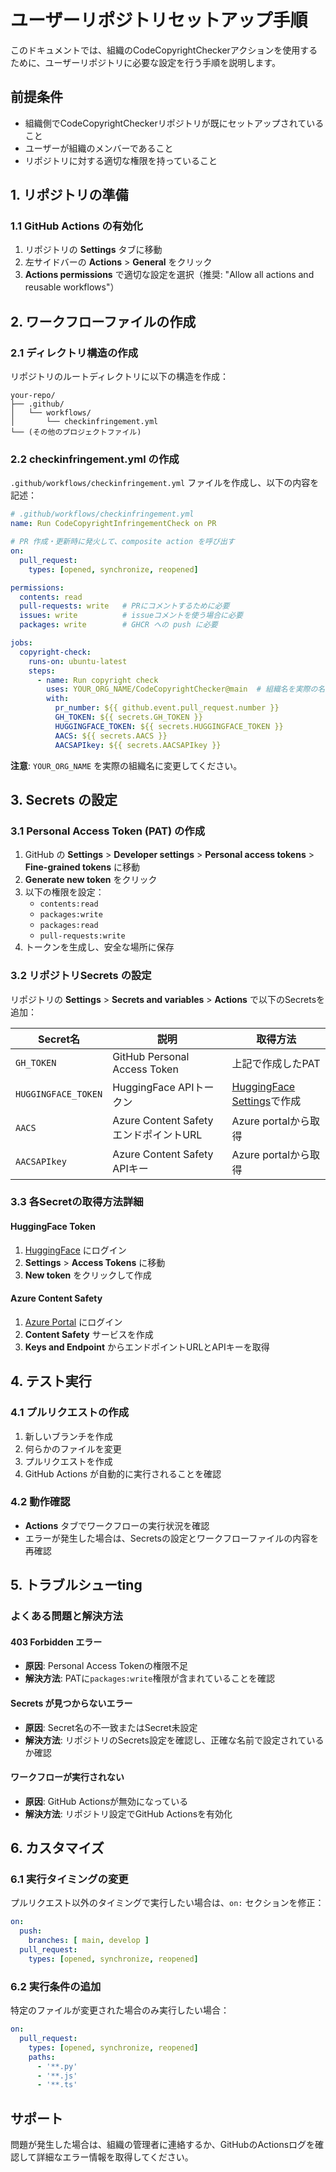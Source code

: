 # ユーザーリポジトリセットアップ手順

このドキュメントでは、組織のCodeCopyrightCheckerアクションを使用するために、ユーザーリポジトリに必要な設定を行う手順を説明します。

## 前提条件

- 組織側でCodeCopyrightCheckerリポジトリが既にセットアップされていること
- ユーザーが組織のメンバーであること
- リポジトリに対する適切な権限を持っていること

## 1. リポジトリの準備

### 1.1 GitHub Actions の有効化
1. リポジトリの **Settings** タブに移動
2. 左サイドバーの **Actions** > **General** をクリック
3. **Actions permissions** で適切な設定を選択（推奨: "Allow all actions and reusable workflows"）

## 2. ワークフローファイルの作成

### 2.1 ディレクトリ構造の作成
リポジトリのルートディレクトリに以下の構造を作成：

```
your-repo/
├── .github/
│   └── workflows/
│       └── checkinfringement.yml
└── (その他のプロジェクトファイル)
```

### 2.2 checkinfringement.yml の作成
`.github/workflows/checkinfringement.yml` ファイルを作成し、以下の内容を記述：

```yaml
# .github/workflows/checkinfringement.yml
name: Run CodeCopyrightInfringementCheck on PR

# PR 作成・更新時に発火して、composite action を呼び出す
on:
  pull_request:
    types: [opened, synchronize, reopened]

permissions:
  contents: read
  pull-requests: write   # PRにコメントするために必要
  issues: write          # issueコメントを使う場合に必要
  packages: write        # GHCR への push に必要

jobs:
  copyright-check:
    runs-on: ubuntu-latest
    steps:
      - name: Run copyright check
        uses: YOUR_ORG_NAME/CodeCopyrightChecker@main  # 組織名を実際の名前に変更
        with:
          pr_number: ${{ github.event.pull_request.number }}
          GH_TOKEN: ${{ secrets.GH_TOKEN }}
          HUGGINGFACE_TOKEN: ${{ secrets.HUGGINGFACE_TOKEN }}
          AACS: ${{ secrets.AACS }}
          AACSAPIkey: ${{ secrets.AACSAPIkey }}
```

**注意**: `YOUR_ORG_NAME` を実際の組織名に変更してください。

## 3. Secrets の設定

### 3.1 Personal Access Token (PAT) の作成
1. GitHub の **Settings** > **Developer settings** > **Personal access tokens** > **Fine-grained tokens** に移動
2. **Generate new token** をクリック
3. 以下の権限を設定：
   - `contents:read`
   - `packages:write`
   - `packages:read`
   - `pull-requests:write`
4. トークンを生成し、安全な場所に保存

### 3.2 リポジトリSecrets の設定
リポジトリの **Settings** > **Secrets and variables** > **Actions** で以下のSecretsを追加：

| Secret名 | 説明 | 取得方法 |
|---------|------|----------|
| `GH_TOKEN` | GitHub Personal Access Token | 上記で作成したPAT |
| `HUGGINGFACE_TOKEN` | HuggingFace APIトークン | [HuggingFace Settings](https://huggingface.co/settings/tokens)で作成 |
| `AACS` | Azure Content Safety エンドポイントURL | Azure portalから取得 |
| `AACSAPIkey` | Azure Content Safety APIキー | Azure portalから取得 |

### 3.3 各Secretの取得方法詳細

#### HuggingFace Token
1. [HuggingFace](https://huggingface.co/) にログイン
2. **Settings** > **Access Tokens** に移動
3. **New token** をクリックして作成

#### Azure Content Safety
1. [Azure Portal](https://portal.azure.com/) にログイン
2. **Content Safety** サービスを作成
3. **Keys and Endpoint** からエンドポイントURLとAPIキーを取得

## 4. テスト実行

### 4.1 プルリクエストの作成
1. 新しいブランチを作成
2. 何らかのファイルを変更
3. プルリクエストを作成
4. GitHub Actions が自動的に実行されることを確認

### 4.2 動作確認
- **Actions** タブでワークフローの実行状況を確認
- エラーが発生した場合は、Secretsの設定とワークフローファイルの内容を再確認

## 5. トラブルシューting

### よくある問題と解決方法

#### 403 Forbidden エラー
- **原因**: Personal Access Tokenの権限不足
- **解決方法**: PATに`packages:write`権限が含まれていることを確認

#### Secrets が見つからないエラー
- **原因**: Secret名の不一致またはSecret未設定
- **解決方法**: リポジトリのSecrets設定を確認し、正確な名前で設定されているか確認

#### ワークフローが実行されない
- **原因**: GitHub Actionsが無効になっている
- **解決方法**: リポジトリ設定でGitHub Actionsを有効化

## 6. カスタマイズ

### 6.1 実行タイミングの変更
プルリクエスト以外のタイミングで実行したい場合は、`on:` セクションを修正：

```yaml
on:
  push:
    branches: [ main, develop ]
  pull_request:
    types: [opened, synchronize, reopened]
```

### 6.2 実行条件の追加
特定のファイルが変更された場合のみ実行したい場合：

```yaml
on:
  pull_request:
    types: [opened, synchronize, reopened]
    paths:
      - '**.py'
      - '**.js'
      - '**.ts'
```

## サポート

問題が発生した場合は、組織の管理者に連絡するか、GitHubのActionsログを確認して詳細なエラー情報を取得してください。